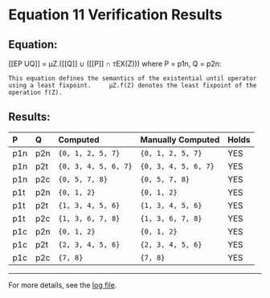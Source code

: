 # Equation 11 Verification Results

## Equation:
 [[EP UQ]] = μZ.([[Q]] ∪ ([[P]] ∩ τEX(Z))) where P = p1n, Q = p2n:

    This equation defines the semantics of the existential until operator using a least fixpoint.     μZ.f(Z) denotes the least fixpoint of the operation f(Z). 

## Results:

| P | Q | Computed | Manually Computed | Holds |
|:---|:---|:---------|:-----------------|:------|
| p1n | p2n | `{0, 1, 2, 5, 7}` | `{0, 1, 2, 5, 7}` | YES |
| p1n | p2t | `{0, 3, 4, 5, 6, 7}` | `{0, 3, 4, 5, 6, 7}` | YES |
| p1n | p2c | `{0, 5, 7, 8}` | `{0, 5, 7, 8}` | YES |
| p1t | p2n | `{0, 1, 2}` | `{0, 1, 2}` | YES |
| p1t | p2t | `{1, 3, 4, 5, 6}` | `{1, 3, 4, 5, 6}` | YES |
| p1t | p2c | `{1, 3, 6, 7, 8}` | `{1, 3, 6, 7, 8}` | YES |
| p1c | p2n | `{0, 1, 2}` | `{0, 1, 2}` | YES |
| p1c | p2t | `{2, 3, 4, 5, 6}` | `{2, 3, 4, 5, 6}` | YES |
| p1c | p2c | `{7, 8}` | `{7, 8}` | YES |

---

For more details, see the [log file](../log/Equation11.log).
